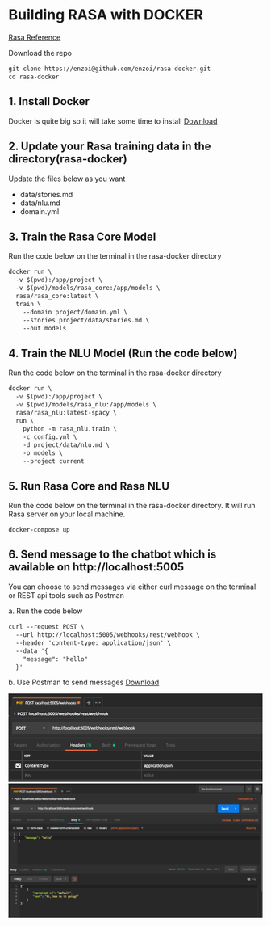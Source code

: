 # Building RASA with DOCKER
[Rasa Reference](https://rasa.com/docs/core/docker_walkthrough/)

Download the repo
```
git clone https://enzoi@github.com/enzoi/rasa-docker.git
cd rasa-docker
```

## 1. Install Docker
Docker is quite big so it will take some time to install
[Download](https://docs.docker.com/install/)

## 2. Update your Rasa training data in the directory(rasa-docker)
Update the files below as you want
- data/stories.md
- data/nlu.md
- domain.yml

## 3. Train the Rasa Core Model
Run the code below on the terminal in the rasa-docker directory
```
docker run \
  -v $(pwd):/app/project \
  -v $(pwd)/models/rasa_core:/app/models \
  rasa/rasa_core:latest \
  train \
    --domain project/domain.yml \
    --stories project/data/stories.md \
    --out models
```

## 4. Train the NLU Model (Run the code below)
Run the code below on the terminal in the rasa-docker directory
```
docker run \
  -v $(pwd):/app/project \
  -v $(pwd)/models/rasa_nlu:/app/models \
  rasa/rasa_nlu:latest-spacy \
  run \
    python -m rasa_nlu.train \
    -c config.yml \
    -d project/data/nlu.md \
    -o models \
    --project current
```

## 5. Run Rasa Core and Rasa NLU
Run the code below on the terminal in the rasa-docker directory.
It will run Rasa server on your local machine.
```
docker-compose up
```

## 6. Send message to the chatbot which is available on http://localhost:5005
You can choose to send messages via either curl message on the terminal or REST api tools such as Postman

a. Run the code below
```
curl --request POST \
  --url http://localhost:5005/webhooks/rest/webhook \
  --header 'content-type: application/json' \
  --data '{
    "message": "hello"
  }'
```

b. Use Postman to send messages
[Download](https://www.getpostman.com/downloads/)

![Postman Setting - Headers](headers.png)
![Postman Setting - body&response](body-response.png)